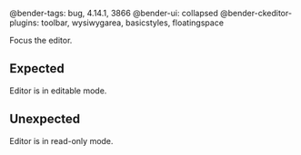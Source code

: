 @bender-tags: bug, 4.14.1, 3866
@bender-ui: collapsed
@bender-ckeditor-plugins: toolbar, wysiwygarea, basicstyles, floatingspace

Focus the editor.

## Expected

Editor is in editable mode.

## Unexpected

Editor is in read-only mode.
